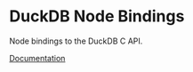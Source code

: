 # DuckDB Node Bindings

Node bindings to the DuckDB C API.

[Documentation](https://github.com/duckdb/duckdb-node-neo)
